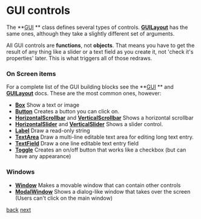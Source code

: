 # GUI controls

The **[GUI](http://docs.unity3d.com/Documentation/ScriptReference/GUI.html) ** class defines several types of controls. **[GUILayout](http://docs.unity3d.com/Documentation/ScriptReference/GUILayout.html)** has the same ones, although they take a slightly different set of arguments.

All GUI controls are **functions**, not **objects**.  That means you have to get the result of any thing like a slider or a text field as you create it, not 'check it's properties' later.  This is what triggers all of those redraws.


### On Screen items

For a complete list of the GUI building blocks see the **[GUI](http://docs.unity3d.com/Documentation/ScriptReference/GUI.html) ** and **[GUILayout](http://docs.unity3d.com/Documentation/ScriptReference/GUILayout.html)** docs. These are the most common ones, however:

* **[Box](http://docs.unity3d.com/Documentation/ScriptReference/GUI.Box.html)** Show a text or image
* **[Button](http://docs.unity3d.com/Documentation/ScriptReference/GUI.Button.html)** Creates a button you can click on.
* **[HorizontalScrollbar](http://docs.unity3d.com/Documentation/ScriptReference/GUI.HorizontalScrollbar.html)**  and **[VerticalScrollbar](http://docs.unity3d.com/Documentation/ScriptReference/GUI.VerticalScrollbar.html)** Shows a horizontal scrollbar
* **[HorizontalSlider](http://docs.unity3d.com/Documentation/ScriptReference/GUI.HorizontalSlider.html)** and **[VerticalSlider](http://docs.unity3d.com/Documentation/ScriptReference/GUI.VerticalSlider.html)** Shows a slider control.
* **[Label](http://docs.unity3d.com/Documentation/ScriptReference/GUI.Label.html)** Draw a read-only string
* **[TextArea](http://docs.unity3d.com/Documentation/ScriptReference/GUI.TextArea.html)** Draw a multi-line editable text area for editing long text entry.  
* **[TextField](http://docs.unity3d.com/Documentation/ScriptReference/GUI.TextField.html)** Draw a one line editable text entry field
* **[Toggle](http://docs.unity3d.com/Documentation/ScriptReference/GUI.Toggle.html)** Creates an on/off button that works like a checkbox (but can have any appearance)

### Windows
* **[Window](http://docs.unity3d.com/Documentation/ScriptReference/GUI.Window.html)** Makes a movable window that can contain other controls
* **[ModalWindow](http://docs.unity3d.com/Documentation/ScriptReference/GUI.ModalWindow.html)** Shows a dialog-like window that takes over the screen (Users can't click on the main window) 

[back](4-18.md) [next](4-20.md)